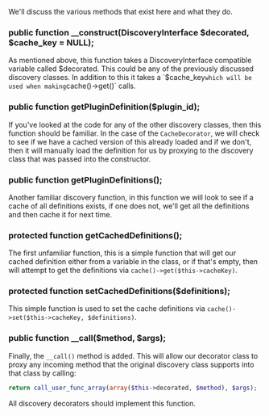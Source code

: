 We'll discuss the various methods that exist here and what they do.

### public function \_\_construct(DiscoveryInterface $decorated, $cache\_key = NULL);

As mentioned above, this function takes a DiscoveryInterface compatible variable called $decorated. This could be any of the previously discussed discovery classes. In addition to this it takes a `$cache_key` which will be used when making `cache()->get()` calls.

### public function getPluginDefinition($plugin\_id);

If you've looked at the code for any of the other discovery classes, then this function should be familiar. In the case of the `CacheDecorator`, we will check to see if we have a cached version of this already loaded and if we don't, then it will manually load the definition for us by proxying to the discovery class that was passed into the constructor.

### public function getPluginDefinitions();

Another familiar discovery function, in this function we will look to see if a cache of all definitions exists, if one does not, we'll get all the definitions and then cache it for next time.

### protected function getCachedDefinitions();

The first unfamiliar function, this is a simple function that will get our cached definition either from a variable in the class, or if that's empty, then will attempt to get the definitions via `cache()->get($this->cacheKey)`.

### protected function setCachedDefinitions($definitions);

This simple function is used to set the cache definitions via `cache()->set($this->cacheKey, $definitions)`.

### public function \_\_call($method, $args);

Finally, the `__call()` method is added. This will allow our decorator class to proxy any incoming method that the original discovery class supports into that class by calling:

```php
return call_user_func_array(array($this->decorated, $method), $args);

```

All discovery decorators should implement this function.